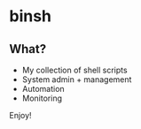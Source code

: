 # binsh

## What?
- My collection of shell scripts
- System admin + management
- Automation
- Monitoring

Enjoy!
